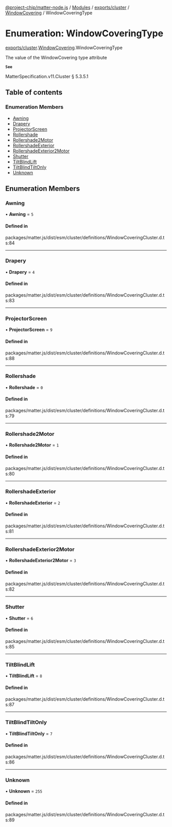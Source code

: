 [@project-chip/matter-node.js](../README.md) / [Modules](../modules.md) / [exports/cluster](../modules/exports_cluster.md) / [WindowCovering](../modules/exports_cluster.WindowCovering.md) / WindowCoveringType

# Enumeration: WindowCoveringType

[exports/cluster](../modules/exports_cluster.md).[WindowCovering](../modules/exports_cluster.WindowCovering.md).WindowCoveringType

The value of the WindowCovering type attribute

**`See`**

MatterSpecification.v11.Cluster § 5.3.5.1

## Table of contents

### Enumeration Members

- [Awning](exports_cluster.WindowCovering.WindowCoveringType.md#awning)
- [Drapery](exports_cluster.WindowCovering.WindowCoveringType.md#drapery)
- [ProjectorScreen](exports_cluster.WindowCovering.WindowCoveringType.md#projectorscreen)
- [Rollershade](exports_cluster.WindowCovering.WindowCoveringType.md#rollershade)
- [Rollershade2Motor](exports_cluster.WindowCovering.WindowCoveringType.md#rollershade2motor)
- [RollershadeExterior](exports_cluster.WindowCovering.WindowCoveringType.md#rollershadeexterior)
- [RollershadeExterior2Motor](exports_cluster.WindowCovering.WindowCoveringType.md#rollershadeexterior2motor)
- [Shutter](exports_cluster.WindowCovering.WindowCoveringType.md#shutter)
- [TiltBlindLift](exports_cluster.WindowCovering.WindowCoveringType.md#tiltblindlift)
- [TiltBlindTiltOnly](exports_cluster.WindowCovering.WindowCoveringType.md#tiltblindtiltonly)
- [Unknown](exports_cluster.WindowCovering.WindowCoveringType.md#unknown)

## Enumeration Members

### Awning

• **Awning** = ``5``

#### Defined in

packages/matter.js/dist/esm/cluster/definitions/WindowCoveringCluster.d.ts:84

___

### Drapery

• **Drapery** = ``4``

#### Defined in

packages/matter.js/dist/esm/cluster/definitions/WindowCoveringCluster.d.ts:83

___

### ProjectorScreen

• **ProjectorScreen** = ``9``

#### Defined in

packages/matter.js/dist/esm/cluster/definitions/WindowCoveringCluster.d.ts:88

___

### Rollershade

• **Rollershade** = ``0``

#### Defined in

packages/matter.js/dist/esm/cluster/definitions/WindowCoveringCluster.d.ts:79

___

### Rollershade2Motor

• **Rollershade2Motor** = ``1``

#### Defined in

packages/matter.js/dist/esm/cluster/definitions/WindowCoveringCluster.d.ts:80

___

### RollershadeExterior

• **RollershadeExterior** = ``2``

#### Defined in

packages/matter.js/dist/esm/cluster/definitions/WindowCoveringCluster.d.ts:81

___

### RollershadeExterior2Motor

• **RollershadeExterior2Motor** = ``3``

#### Defined in

packages/matter.js/dist/esm/cluster/definitions/WindowCoveringCluster.d.ts:82

___

### Shutter

• **Shutter** = ``6``

#### Defined in

packages/matter.js/dist/esm/cluster/definitions/WindowCoveringCluster.d.ts:85

___

### TiltBlindLift

• **TiltBlindLift** = ``8``

#### Defined in

packages/matter.js/dist/esm/cluster/definitions/WindowCoveringCluster.d.ts:87

___

### TiltBlindTiltOnly

• **TiltBlindTiltOnly** = ``7``

#### Defined in

packages/matter.js/dist/esm/cluster/definitions/WindowCoveringCluster.d.ts:86

___

### Unknown

• **Unknown** = ``255``

#### Defined in

packages/matter.js/dist/esm/cluster/definitions/WindowCoveringCluster.d.ts:89
